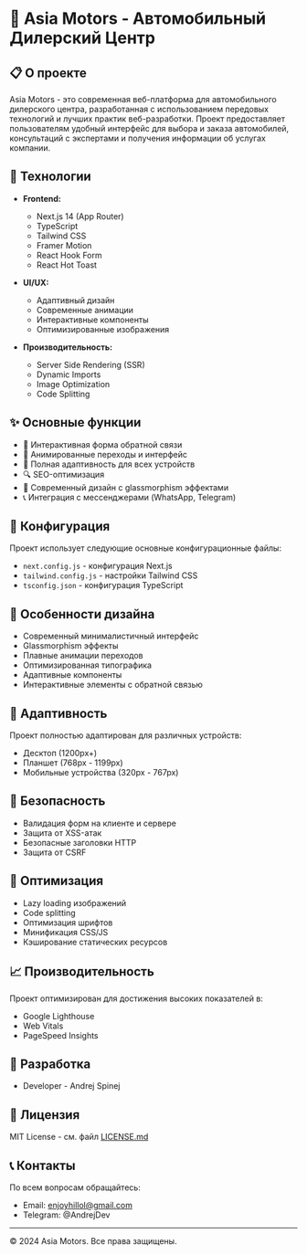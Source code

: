 # 🚗 Asia Motors - Автомобильный Дилерский Центр

## 📋 О проекте

Asia Motors - это современная веб-платформа для автомобильного дилерского центра, разработанная с использованием передовых технологий и лучших практик веб-разработки. Проект предоставляет пользователям удобный интерфейс для выбора и заказа автомобилей, консультаций с экспертами и получения информации об услугах компании.

## 🚀 Технологии

-   **Frontend:**

    -   Next.js 14 (App Router)
    -   TypeScript
    -   Tailwind CSS
    -   Framer Motion
    -   React Hook Form
    -   React Hot Toast

-   **UI/UX:**

    -   Адаптивный дизайн
    -   Современные анимации
    -   Интерактивные компоненты
    -   Оптимизированные изображения

-   **Производительность:**
    -   Server Side Rendering (SSR)
    -   Dynamic Imports
    -   Image Optimization
    -   Code Splitting

## ✨ Основные функции

-   🎯 Интерактивная форма обратной связи
-   🌟 Анимированные переходы и интерфейс
-   📱 Полная адаптивность для всех устройств
-   🔍 SEO-оптимизация
-   🎨 Современный дизайн с glassmorphism эффектами
-   📞 Интеграция с мессенджерами (WhatsApp, Telegram)

## 🔧 Конфигурация

Проект использует следующие основные конфигурационные файлы:

-   `next.config.js` - конфигурация Next.js
-   `tailwind.config.js` - настройки Tailwind CSS
-   `tsconfig.json` - конфигурация TypeScript

## 🎨 Особенности дизайна

-   Современный минималистичный интерфейс
-   Glassmorphism эффекты
-   Плавные анимации переходов
-   Оптимизированная типографика
-   Адаптивные компоненты
-   Интерактивные элементы с обратной связью

## 📱 Адаптивность

Проект полностью адаптирован для различных устройств:

-   Десктоп (1200px+)
-   Планшет (768px - 1199px)
-   Мобильные устройства (320px - 767px)

## 🔐 Безопасность

-   Валидация форм на клиенте и сервере
-   Защита от XSS-атак
-   Безопасные заголовки HTTP
-   Защита от CSRF

## 🚀 Оптимизация

-   Lazy loading изображений
-   Code splitting
-   Оптимизация шрифтов
-   Минификация CSS/JS
-   Кэширование статических ресурсов

## 📈 Производительность

Проект оптимизирован для достижения высоких показателей в:

-   Google Lighthouse
-   Web Vitals
-   PageSpeed Insights

## 🤸 Разработка

-   Developer - Andrej Spinej

## 📄 Лицензия

MIT License - см. файл [LICENSE.md](LICENSE.md)

## 📞 Контакты

По всем вопросам обращайтесь:

-   Email: enjoyhillol@gmail.com
-   Telegram: @AndrejDev

---

© 2024 Asia Motors. Все права защищены.
